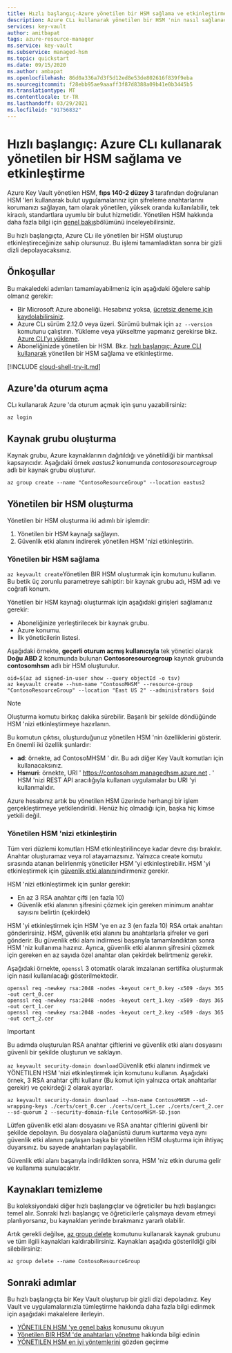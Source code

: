 ```yaml
---
title: Hızlı başlangıç-Azure yönetilen bir HSM sağlama ve etkinleştirme
description: Azure CLı kullanarak yönetilen bir HSM 'nin nasıl sağlanacağını ve etkinleşileceğini gösteren hızlı başlangıç
services: key-vault
author: amitbapat
tags: azure-resource-manager
ms.service: key-vault
ms.subservice: managed-hsm
ms.topic: quickstart
ms.date: 09/15/2020
ms.author: ambapat
ms.openlocfilehash: 86d0a336a7d3f5d12ed8e53de802616f839f9eba
ms.sourcegitcommit: f28ebb95ae9aaaff3f87d8388a09b41e0b3445b5
ms.translationtype: MT
ms.contentlocale: tr-TR
ms.lasthandoff: 03/29/2021
ms.locfileid: "91756832"
---
```

# <a name="quickstart-provision-and-activate-a-managed-hsm-using-azure-cli"></a>Hızlı başlangıç: Azure CLı kullanarak yönetilen bir HSM sağlama ve etkinleştirme

Azure Key Vault yönetilen HSM, **fıps 140-2 düzey 3** tarafından doğrulanan HSM 'leri kullanarak bulut uygulamalarınız için şifreleme anahtarlarını korumanızı sağlayan, tam olarak yönetilen, yüksek oranda kullanılabilir, tek kiracılı, standartlara uyumlu bir bulut hizmetidir. Yönetilen HSM hakkında daha fazla bilgi için [genel bakış](overview.md)bölümünü inceleyebilirsiniz. 

Bu hızlı başlangıçta, Azure CLı ile yönetilen bir HSM oluşturup etkinleştireceğinize sahip olursunuz. Bu işlemi tamamladıktan sonra bir gizli dizli depolayacaksınız.

## <a name="prerequisites"></a>Önkoşullar

Bu makaledeki adımları tamamlayabilmeniz için aşağıdaki öğelere sahip olmanız gerekir:

* Bir Microsoft Azure aboneliği. Hesabınız yoksa, [ücretsiz deneme için kaydolabilirsiniz](https://azure.microsoft.com/pricing/free-trial).
* Azure CLı sürüm 2.12.0 veya üzeri. Sürümü bulmak için `az --version` komutunu çalıştırın. Yükleme veya yükseltme yapmanız gerekirse bkz. [Azure CLI’yı yükleme]( /cli/azure/install-azure-cli).
* Aboneliğinizde yönetilen bir HSM. Bkz. [hızlı başlangıç: Azure CLI kullanarak](quick-create-cli.md) yönetilen bir HSM sağlama ve etkinleştirme.

[!INCLUDE [cloud-shell-try-it.md](../../../includes/cloud-shell-try-it.md)]

## <a name="sign-in-to-azure"></a>Azure'da oturum açma

CLı kullanarak Azure 'da oturum açmak için şunu yazabilirsiniz:

```azurecli
az login
```

## <a name="create-a-resource-group"></a>Kaynak grubu oluşturma

Kaynak grubu, Azure kaynaklarının dağıtıldığı ve yönetildiği bir mantıksal kapsayıcıdır. Aşağıdaki örnek *eastus2* konumunda *contosoresourcegroup* adlı bir kaynak grubu oluşturur.

```azurecli-interactive
az group create --name "ContosoResourceGroup" --location eastus2
```

## <a name="create-a-managed-hsm"></a>Yönetilen bir HSM oluşturma

Yönetilen bir HSM oluşturma iki adımlı bir işlemdir:
1. Yönetilen bir HSM kaynağı sağlayın.
1. Güvenlik etki alanını indirerek yönetilen HSM 'nizi etkinleştirin.

### <a name="provision-a-managed-hsm"></a>Yönetilen bir HSM sağlama

`az keyvault create`Yönetilen BIR HSM oluşturmak için komutunu kullanın. Bu betik üç zorunlu parametreye sahiptir: bir kaynak grubu adı, HSM adı ve coğrafi konum.

Yönetilen bir HSM kaynağı oluşturmak için aşağıdaki girişleri sağlamanız gerekir:
- Aboneliğinize yerleştirilecek bir kaynak grubu.
- Azure konumu.
- İlk yöneticilerin listesi.

Aşağıdaki örnekte, **geçerli oturum açmış kullanıcıyla** tek yönetici olarak **Doğu ABD 2** konumunda bulunan **Contosoresourcegroup** kaynak grubunda **contosomhsm** adlı bir HSM oluşturulur.

```azurecli-interactive
oid=$(az ad signed-in-user show --query objectId -o tsv)
az keyvault create --hsm-name "ContosoMHSM" --resource-group "ContosoResourceGroup" --location "East US 2" --administrators $oid
```

> [!NOTE]
> Oluşturma komutu birkaç dakika sürebilir. Başarılı bir şekilde döndüğünde HSM 'nizi etkinleştirmeye hazırlanın.

Bu komutun çıktısı, oluşturduğunuz yönetilen HSM 'nin özelliklerini gösterir. En önemli iki özellik şunlardır:

* **ad**: örnekte, ad ContosoMHSM ' dir. Bu adı diğer Key Vault komutları için kullanacaksınız.
* **Hsmuri**: örnekte, URI ' https://contosohsm.managedhsm.azure.net . ' HSM 'nizi REST API aracılığıyla kullanan uygulamalar bu URI 'yi kullanmalıdır.

Azure hesabınız artık bu yönetilen HSM üzerinde herhangi bir işlem gerçekleştirmeye yetkilendirildi. Henüz hiç olmadığı için, başka hiç kimse yetkili değil.

### <a name="activate-your-managed-hsm"></a>Yönetilen HSM 'nizi etkinleştirin

Tüm veri düzlemi komutları HSM etkinleştirilinceye kadar devre dışı bırakılır. Anahtar oluşturamaz veya rol atayamazsınız. Yalnızca create komutu sırasında atanan belirlenmiş yöneticiler HSM 'yi etkinleştirebilir. HSM 'yi etkinleştirmek için [güvenlik etki alanını](security-domain.md)indirmeniz gerekir.

HSM 'nizi etkinleştirmek için şunlar gerekir:
- En az 3 RSA anahtar çifti (en fazla 10)
- Güvenlik etki alanının şifresini çözmek için gereken minimum anahtar sayısını belirtin (çekirdek)

HSM 'yi etkinleştirmek için HSM 'ye en az 3 (en fazla 10) RSA ortak anahtarı gönderirsiniz. HSM, güvenlik etki alanını bu anahtarlarla şifreler ve geri gönderir. Bu güvenlik etki alanı indirmesi başarıyla tamamlandıktan sonra HSM 'niz kullanıma hazırız. Ayrıca, güvenlik etki alanının şifresini çözmek için gereken en az sayıda özel anahtar olan çekirdek belirtmeniz gerekir.

Aşağıdaki örnekte,  `openssl` 3 otomatik olarak imzalanan sertifika oluşturmak için nasıl kullanılacağı gösterilmektedir.

```azurecli-interactive
openssl req -newkey rsa:2048 -nodes -keyout cert_0.key -x509 -days 365 -out cert_0.cer
openssl req -newkey rsa:2048 -nodes -keyout cert_1.key -x509 -days 365 -out cert_1.cer
openssl req -newkey rsa:2048 -nodes -keyout cert_2.key -x509 -days 365 -out cert_2.cer
```

> [!IMPORTANT]
> Bu adımda oluşturulan RSA anahtar çiftlerini ve güvenlik etki alanı dosyasını güvenli bir şekilde oluşturun ve saklayın.

`az keyvault security-domain download`Güvenlik etki alanını indirmek ve YÖNETILEN HSM 'nizi etkinleştirmek için komutunu kullanın. Aşağıdaki örnek, 3 RSA anahtar çifti kullanır (Bu komut için yalnızca ortak anahtarlar gerekir) ve çekirdeği 2 olarak ayarlar.

```azurecli-interactive
az keyvault security-domain download --hsm-name ContosoMHSM --sd-wrapping-keys ./certs/cert_0.cer ./certs/cert_1.cer ./certs/cert_2.cer --sd-quorum 2 --security-domain-file ContosoMHSM-SD.json
```

Lütfen güvenlik etki alanı dosyasını ve RSA anahtar çiftlerini güvenli bir şekilde depolayın. Bu dosyalara olağanüstü durum kurtarma veya aynı güvenlik etki alanını paylaşan başka bir yönetilen HSM oluşturma için ihtiyaç duyarsınız. bu sayede anahtarları paylaşabilir.

Güvenlik etki alanı başarıyla indirildikten sonra, HSM 'niz etkin duruma gelir ve kullanıma sunulacaktır.

## <a name="clean-up-resources"></a>Kaynakları temizleme

Bu koleksiyondaki diğer hızlı başlangıçlar ve öğreticiler bu hızlı başlangıcı temel alır. Sonraki hızlı başlangıç ve öğreticilerle çalışmaya devam etmeyi planlıyorsanız, bu kaynakları yerinde bırakmanız yararlı olabilir.

Artık gerekli değilse, [az group delete](/cli/azure/group) komutunu kullanarak kaynak grubunu ve tüm ilgili kaynakları kaldırabilirsiniz. Kaynakları aşağıda gösterildiği gibi silebilirsiniz:

```azurecli-interactive
az group delete --name ContosoResourceGroup
```

## <a name="next-steps"></a>Sonraki adımlar

Bu hızlı başlangıçta bir Key Vault oluşturup bir gizli dizi depoladınız. Key Vault ve uygulamalarınızla tümleştirme hakkında daha fazla bilgi edinmek için aşağıdaki makalelere ilerleyin.

- [YÖNETILEN HSM 'ye genel bakış](overview.md) konusunu okuyun
- [Yönetilen BIR HSM 'de anahtarları yönetme](key-management.md) hakkında bilgi edinin
- [YÖNETILEN HSM en iyi yöntemlerini](best-practices.md) gözden geçirme
